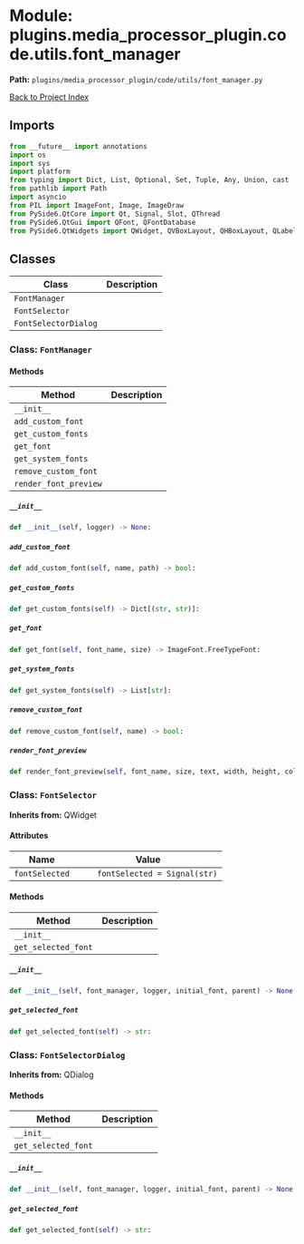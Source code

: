 # Module: plugins.media_processor_plugin.code.utils.font_manager

**Path:** `plugins/media_processor_plugin/code/utils/font_manager.py`

[Back to Project Index](../../../../../index.md)

## Imports
```python
from __future__ import annotations
import os
import sys
import platform
from typing import Dict, List, Optional, Set, Tuple, Any, Union, cast
from pathlib import Path
import asyncio
from PIL import ImageFont, Image, ImageDraw
from PySide6.QtCore import Qt, Signal, Slot, QThread
from PySide6.QtGui import QFont, QFontDatabase
from PySide6.QtWidgets import QWidget, QVBoxLayout, QHBoxLayout, QLabel, QComboBox, QPushButton, QListWidget, QListWidgetItem, QFileDialog, QLineEdit, QDialog, QTabWidget, QScrollArea, QGroupBox, QFormLayout, QSpinBox
```

## Classes

| Class | Description |
| --- | --- |
| `FontManager` |  |
| `FontSelector` |  |
| `FontSelectorDialog` |  |

### Class: `FontManager`

#### Methods

| Method | Description |
| --- | --- |
| `__init__` |  |
| `add_custom_font` |  |
| `get_custom_fonts` |  |
| `get_font` |  |
| `get_system_fonts` |  |
| `remove_custom_font` |  |
| `render_font_preview` |  |

##### `__init__`
```python
def __init__(self, logger) -> None:
```

##### `add_custom_font`
```python
def add_custom_font(self, name, path) -> bool:
```

##### `get_custom_fonts`
```python
def get_custom_fonts(self) -> Dict[(str, str)]:
```

##### `get_font`
```python
def get_font(self, font_name, size) -> ImageFont.FreeTypeFont:
```

##### `get_system_fonts`
```python
def get_system_fonts(self) -> List[str]:
```

##### `remove_custom_font`
```python
def remove_custom_font(self, name) -> bool:
```

##### `render_font_preview`
```python
def render_font_preview(self, font_name, size, text, width, height, color, background) -> Optional[bytes]:
```

### Class: `FontSelector`
**Inherits from:** QWidget

#### Attributes

| Name | Value |
| --- | --- |
| `fontSelected` | `    fontSelected = Signal(str)` |

#### Methods

| Method | Description |
| --- | --- |
| `__init__` |  |
| `get_selected_font` |  |

##### `__init__`
```python
def __init__(self, font_manager, logger, initial_font, parent) -> None:
```

##### `get_selected_font`
```python
def get_selected_font(self) -> str:
```

### Class: `FontSelectorDialog`
**Inherits from:** QDialog

#### Methods

| Method | Description |
| --- | --- |
| `__init__` |  |
| `get_selected_font` |  |

##### `__init__`
```python
def __init__(self, font_manager, logger, initial_font, parent) -> None:
```

##### `get_selected_font`
```python
def get_selected_font(self) -> str:
```
